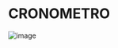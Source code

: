 # CRONOMETRO

![image](https://github.com/IlanSantos94/CRONOMETRO/assets/135852108/26f9cc4d-58c4-4dab-83a4-6429bbad707b)
